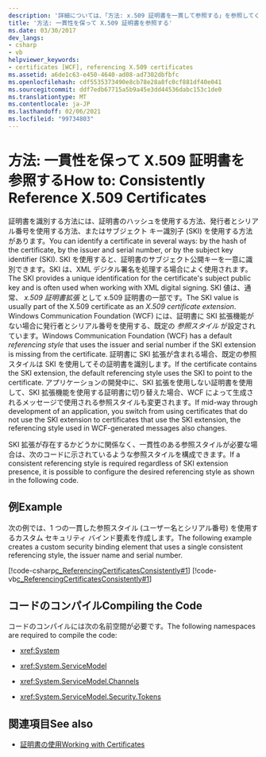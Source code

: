 ```yaml
---
description: '詳細については、「方法: x.509 証明書を一貫して参照する」を参照してください。'
title: '方法: 一貫性を保って X.509 証明書を参照する'
ms.date: 03/30/2017
dev_langs:
- csharp
- vb
helpviewer_keywords:
- certificates [WCF], referencing X.509 certificates
ms.assetid: a6de1c63-e450-4640-ad08-ad7302dbfbfc
ms.openlocfilehash: cdf5535373490e8cb78e28a8fc0cf881df40e041
ms.sourcegitcommit: ddf7edb67715a5b9a45e3dd44536dabc153c1de0
ms.translationtype: MT
ms.contentlocale: ja-JP
ms.lasthandoff: 02/06/2021
ms.locfileid: "99734803"
---
```

# <a name="how-to-consistently-reference-x509-certificates"></a><span data-ttu-id="a0e4d-103">方法: 一貫性を保って X.509 証明書を参照する</span><span class="sxs-lookup"><span data-stu-id="a0e4d-103">How to: Consistently Reference X.509 Certificates</span></span>

<span data-ttu-id="a0e4d-104">証明書を識別する方法には、証明書のハッシュを使用する方法、発行者とシリアル番号を使用する方法、またはサブジェクト キー識別子 (SKI) を使用する方法があります。</span><span class="sxs-lookup"><span data-stu-id="a0e4d-104">You can identify a certificate in several ways: by the hash of the certificate, by the issuer and serial number, or by the subject key identifier (SKI).</span></span> <span data-ttu-id="a0e4d-105">SKI を使用すると、証明書のサブジェクト公開キーを一意に識別できます。SKI は、XML デジタル署名を処理する場合によく使用されます。</span><span class="sxs-lookup"><span data-stu-id="a0e4d-105">The SKI provides a unique identification for the certificate's subject public key and is often used when working with XML digital signing.</span></span> <span data-ttu-id="a0e4d-106">SKI 値は、通常、 *x.509 証明書拡張* として x.509 証明書の一部です。</span><span class="sxs-lookup"><span data-stu-id="a0e4d-106">The SKI value is usually part of the X.509 certificate as an *X.509 certificate extension*.</span></span> <span data-ttu-id="a0e4d-107">Windows Communication Foundation (WCF) には、証明書に SKI 拡張機能がない場合に発行者とシリアル番号を使用する、既定の *参照スタイル* が設定されています。</span><span class="sxs-lookup"><span data-stu-id="a0e4d-107">Windows Communication Foundation (WCF) has a default *referencing style* that uses the issuer and serial number if the SKI extension is missing from the certificate.</span></span> <span data-ttu-id="a0e4d-108">証明書に SKI 拡張が含まれる場合、既定の参照スタイルは SKI を使用してその証明書を識別します。</span><span class="sxs-lookup"><span data-stu-id="a0e4d-108">If the certificate contains the SKI extension, the default referencing style uses the SKI to point to the certificate.</span></span> <span data-ttu-id="a0e4d-109">アプリケーションの開発中に、SKI 拡張を使用しない証明書を使用して、SKI 拡張機能を使用する証明書に切り替えた場合、WCF によって生成されるメッセージで使用される参照スタイルも変更されます。</span><span class="sxs-lookup"><span data-stu-id="a0e4d-109">If mid-way through development of an application, you switch from using certificates that do not use the SKI extension to certificates that use the SKI extension, the referencing style used in WCF-generated messages also changes.</span></span>  
  
 <span data-ttu-id="a0e4d-110">SKI 拡張が存在するかどうかに関係なく、一貫性のある参照スタイルが必要な場合は、次のコードに示されているような参照スタイルを構成できます。</span><span class="sxs-lookup"><span data-stu-id="a0e4d-110">If a consistent referencing style is required regardless of SKI extension presence, it is possible to configure the desired referencing style as shown in the following code.</span></span>  
  
## <a name="example"></a><span data-ttu-id="a0e4d-111">例</span><span class="sxs-lookup"><span data-stu-id="a0e4d-111">Example</span></span>  

 <span data-ttu-id="a0e4d-112">次の例では、1 つの一貫した参照スタイル (ユーザー名とシリアル番号) を使用するカスタム セキュリティ バインド要素を作成します。</span><span class="sxs-lookup"><span data-stu-id="a0e4d-112">The following example creates a custom security binding element that uses a single consistent referencing style, the issuer name and serial number.</span></span>  
  
 [!code-csharp[c_ReferencingCertificatesConsistently#1](../../../../samples/snippets/csharp/VS_Snippets_CFX/c_referencingcertificatesconsistently/cs/source.cs#1)]
 [!code-vb[c_ReferencingCertificatesConsistently#1](../../../../samples/snippets/visualbasic/VS_Snippets_CFX/c_referencingcertificatesconsistently/vb/source.vb#1)]  
  
## <a name="compiling-the-code"></a><span data-ttu-id="a0e4d-113">コードのコンパイル</span><span class="sxs-lookup"><span data-stu-id="a0e4d-113">Compiling the Code</span></span>  

 <span data-ttu-id="a0e4d-114">コードのコンパイルには次の名前空間が必要です。</span><span class="sxs-lookup"><span data-stu-id="a0e4d-114">The following namespaces are required to compile the code:</span></span>  
  
- <xref:System>  
  
- <xref:System.ServiceModel>  
  
- <xref:System.ServiceModel.Channels>  
  
- <xref:System.ServiceModel.Security.Tokens>  
  
## <a name="see-also"></a><span data-ttu-id="a0e4d-115">関連項目</span><span class="sxs-lookup"><span data-stu-id="a0e4d-115">See also</span></span>

- [<span data-ttu-id="a0e4d-116">証明書の使用</span><span class="sxs-lookup"><span data-stu-id="a0e4d-116">Working with Certificates</span></span>](working-with-certificates.md)
